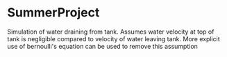 # SummerProject
Simulation of water draining from tank. Assumes water velocity at top of tank is negligible compared to velocity of water leaving tank. More explicit use of bernoulli's equation can be used to remove this assumption
